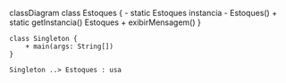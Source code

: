 classDiagram
    class Estoques {
        - static Estoques instancia
        - Estoques()
        + static getInstancia() Estoques
        + exibirMensagem()
    }

    class Singleton {
        + main(args: String[])
    }

    Singleton ..> Estoques : usa
